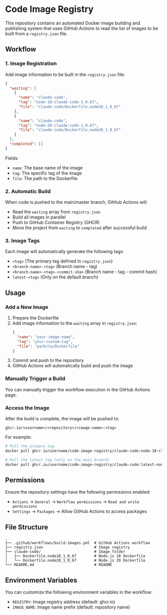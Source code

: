 # Code Image Registry

This repository contains an automated Docker image building and publishing system that uses GitHub Actions to read the list of images to be built from a `registry.json` file.

## Workflow

### 1. Image Registration

Add image information to be built in the `registry.json` file:

```json
{
  "waiting": [
    {
      "name": "claude-code",
      "tag": "node-18-claude-code-1.0.67",
      "file": "claude-code/Dockerfile.node18_1_0_67"
    },
    {
      "name": "claude-code",
      "tag": "node-20-claude-code-1.0.67",
      "file": "claude-code/Dockerfile.node20_1_0_67"
    }
  ],
  "completed": []
}
```

Fields:

- `name`: The base name of the image
- `tag`: The specific tag of the image
- `file`: The path to the Dockerfile

### 2. Automatic Build

When code is pushed to the main/master branch, GitHub Actions will:

- Read the `waiting` array from `registry.json`
- Build all images in parallel
- Push to GitHub Container Registry (GHCR)
- Move the project from `waiting` to `completed` after successful build

### 3. Image Tags

Each image will automatically generate the following tags:

- `<tag>` (The primary tag defined in `registry.json`)
- `<branch-name>-<tag>` (Branch name - tag)
- `<branch-name>-<tag>-<commit-sha>` (Branch name - tag - commit hash)
- `latest-<tag>` (Only on the default branch)

## Usage

### Add a New Image

1. Prepare the Dockerfile
2. Add image information to the `waiting` array in `registry.json`:
   ```json
   {
     "name": "your-image-name",
     "tag": "your-custom-tag",
     "file": "path/to/Dockerfile"
   }
   ```
3. Commit and push to the repository
4. GitHub Actions will automatically build and push the image

### Manually Trigger a Build

You can manually trigger the workflow execution in the GitHub Actions page.

### Access the Image

After the build is complete, the image will be pushed to:

```
ghcr.io/<username>/<repository>/<image-name>:<tag>
```

For example:

```bash
# Pull the primary tag
docker pull ghcr.io/username/code-image-registry/claude-code:node-18-claude-code-1.0.67

# Pull the latest tag (only on the main branch)
docker pull ghcr.io/username/code-image-registry/claude-code:latest-node-18-claude-code-1.0.67
```

## Permissions

Ensure the repository settings have the following permissions enabled:

- `Actions` -> `General` -> `Workflow permissions` -> `Read and write permissions`
- `Settings` -> `Packages` -> Allow GitHub Actions to access packages

## File Structure

```
.
├── .github/workflows/build-images.yml  # GitHub Actions workflow
├── registry.json                       # Image registry
├── claude-code/                        # Image folder
│   ├── Dockerfile.node18_1_0_67        # Node.js 18 Dockerfile
│   └── Dockerfile.node20_1_0_67        # Node.js 20 Dockerfile
└── README.md                           # README
```

## Environment Variables

You can customize the following environment variables in the workflow:

- `REGISTRY`: Image registry address (default: ghcr.io)
- `IMAGE_NAME`: Image name prefix (default: repository name)
